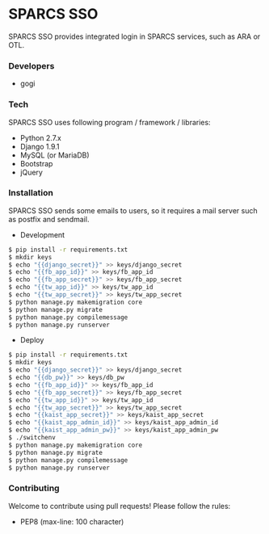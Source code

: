 # SPARCS SSO

SPARCS SSO provides integrated login in SPARCS services, such as ARA or OTL.

### Developers
* gogi

### Tech

SPARCS SSO uses following program / framework / libraries:
* Python 2.7.x
* Django 1.9.1
* MySQL (or MariaDB)
* Bootstrap
* jQuery


### Installation

SPARCS SSO sends some emails to users, so it requires a mail server such as postfix and sendmail.

* Development
```sh
$ pip install -r requirements.txt
$ mkdir keys
$ echo "{{django_secret}}" >> keys/django_secret
$ echo "{{fb_app_id}}" >> keys/fb_app_id
$ echo "{{fb_app_secret}}" >> keys/fb_app_secret
$ echo "{{tw_app_id}}" >> keys/tw_app_id
$ echo "{{tw_app_secret}}" >> keys/tw_app_secret
$ python manage.py makemigration core
$ python manage.py migrate
$ python manage.py compilemessage
$ python manage.py runserver
```

* Deploy
```sh
$ pip install -r requirements.txt
$ mkdir keys
$ echo "{{django_secret}}" >> keys/django_secret
$ echo "{{db_pw}}" >> keys/db_pw
$ echo "{{fb_app_id}}" >> keys/fb_app_id
$ echo "{{fb_app_secret}}" >> keys/fb_app_secret
$ echo "{{tw_app_id}}" >> keys/tw_app_id
$ echo "{{tw_app_secret}}" >> keys/tw_app_secret
$ echo "{{kaist_app_secret}}" >> keys/kaist_app_secret
$ echo "{{kaist_app_admin_id}}" >> keys/kaist_app_admin_id
$ echo "{{kaist_app_admin_pw}}" >> keys/kaist_app_admin_pw
$ ./switchenv
$ python manage.py makemigration core
$ python manage.py migrate
$ python manage.py compilemessage
$ python manage.py runserver
```

### Contributing

Welcome to contribute using pull requests! Please follow the rules:
* PEP8 (max-line: 100 character)
